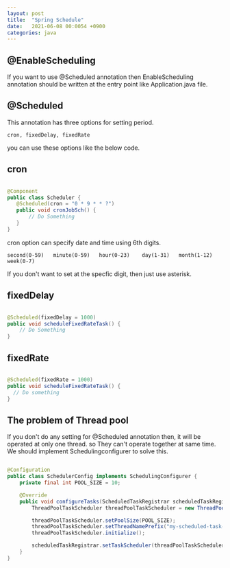 ```yaml
---
layout: post
title:  "Spring Schedule"
date:   2021-06-08 00:0054 +0900
categories: java
---
```


## @EnableScheduling

If you want to use @Scheduled annotation then EnableScheduling annotation should be written at the entry point like Application.java file.

## @Scheduled

This annotation has three options for setting period.

```
cron, fixedDelay, fixedRate
```

you can use these options like the below code.

## cron

```java

@Component
public class Scheduler {
   @Scheduled(cron = "0 * 9 * * ?")
   public void cronJobSch() {
       // Do Something
   }
}

```

cron option can specify date and time using 6th digits.

```
second(0-59)   minute(0-59)   hour(0-23)    day(1-31)   month(1-12)     week(0-7)
```

If you don't want to set at the specfic digit, then just use asterisk.


## fixedDelay

```java

@Scheduled(fixedDelay = 1000) 
public void scheduleFixedRateTask() {
    // Do Something
}

```

## fixedRate

```java

@Scheduled(fixedRate = 1000)
public void scheduleFixedRateTask() {
  // Do something
}

```

## The problem of Thread pool

If you don't do any setting for @Scheduled annotation then, it will be operated at only one thread. so They can't operate together at same time.
We should implement Schedulingconfigurer to solve this.

```java

@Configuration
public class SchedulerConfig implements SchedulingConfigurer {
    private final int POOL_SIZE = 10;

    @Override
    public void configureTasks(ScheduledTaskRegistrar scheduledTaskRegistrar) {
        ThreadPoolTaskScheduler threadPoolTaskScheduler = new ThreadPoolTaskScheduler();

        threadPoolTaskScheduler.setPoolSize(POOL_SIZE);
        threadPoolTaskScheduler.setThreadNamePrefix("my-scheduled-task-pool-");
        threadPoolTaskScheduler.initialize();

        scheduledTaskRegistrar.setTaskScheduler(threadPoolTaskScheduler);
    }
}

```